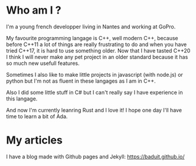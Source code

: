 # Who am I ?
I'm a young french developper living in Nantes and working at GoPro.

My favourite programming langage is C++, well modern C++, because before C++11 a lot of things are really frustrating to do and when you have tried C++17, it is hard to use something older. Now that I have tasted C++20 I think I will never make any pet project in an older standard because it has so much new usefull features. 

Sometimes I also like to make little projects in javascript (with node.js) or python but I'm not as fluent in these langages as I am in C++.

Also I did some little stuff in C# but I can't really say I have experience in this langage.

And now I'm currently leanring Rust and I love it! I hope one day I'll have time to learn a bit of Ada.

# My articles
I have a blog made with Github pages and Jekyll: https://baduit.github.io/
